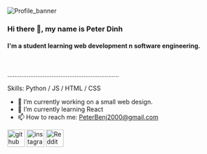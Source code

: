 ![Profile_banner](https://user-images.githubusercontent.com/54533061/142570170-a5f2eebf-60c6-4aa6-a8a3-b485557c288d.png)
### Hi there 👋, my name is Peter Dinh
#### I'm a student learning web development n software engineering.
<br/>

...............................................................

Skills: Python / JS / HTML / CSS


- 🔭 I’m currently working on a small web design. 
- 🌱 I’m currently learning React 
- 📫 How to reach me: PeterBenj2000@gmail.com 


[<img src='https://cdn.jsdelivr.net/npm/simple-icons@3.0.1/icons/github.svg' alt='github' height='40'>](https://github.com/PeterBenj2000)  [<img src='https://cdn.jsdelivr.net/npm/simple-icons@3.0.1/icons/instagram.svg' alt='instagram' height='40'>](https://www.instagram.com/peteshacker/)  [<img src='https://cdn.jsdelivr.net/npm/simple-icons@3.0.1/icons/reddit.svg' alt='Reddit' height='40'>](https://www.reddit.com/user/radoz31)  

